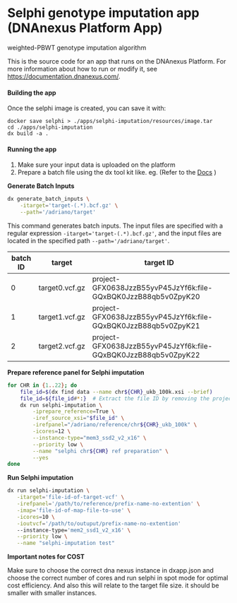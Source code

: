<!-- dx-header -->
# Selphi genotype imputation app (DNAnexus Platform App)

 weighted-PBWT genotype imputation algorithm

This is the source code for an app that runs on the DNAnexus Platform.
For more information about how to run or modify it, see
https://documentation.dnanexus.com/.
<!-- /dx-header -->

<!-- Insert a description of your app here -->

#### Building the app
Once the selphi image is created, you can save it with:
```
docker save selphi > ./apps/selphi-imputation/resources/image.tar
cd ./apps/selphi-imputation
dx build -a .
```

#### Running the app
1. Make sure your input data is uploaded on the platform
2. Prepare a batch file using the dx tool kit like. eg. (Refer to the [Docs](https://documentation.dnanexus.com/user/running-apps-and-workflows/running-batch-jobs) ) 

**Generate Batch Inputs**

```bash
dx generate_batch_inputs \
	-itarget='target-(.*).bcf.gz' \
	--path='/adriano/target'
```
This command generates batch inputs. The input files are specified with a regular expression `-itarget='target-(.*).bcf.gz'`, and the input files are located in the specified path `--path='/adriano/target'`.

| batch ID | target |	target ID |
|----------|--------|-----------|
|0         | target0.vcf.gz |	project-GFX0638JzzB55yvP45JzYf6k:file-GQxBQK0JzzB88qb5v0ZpyK20 |
|1         | target1.vcf.gz |	project-GFX0638JzzB55yvP45JzYf6k:file-GQxBQK0JzzB88qb5v0ZpyK21 |
|2         | target2.vcf.gz |	project-GFX0638JzzB55yvP45JzYf6k:file-GQxBQK0JzzB88qb5v0ZpyK22 |

**Prepare reference panel for Selphi imputation**
```bash
for CHR in {1..22}; do
    file_id=$(dx find data --name chr${CHR}_ukb_100k.xsi --brief)
    file_id=${file_id#*:}  # Extract the file ID by removing the project ID prefix
    dx run selphi-imputation \
        -iprepare_reference=True \
        -iref_source_xsi="$file_id" \
        -irefpanel="/adriano/reference/chr${CHR}_ukb_100k" \
        -icores=12 \
        --instance-type="mem3_ssd2_v2_x16" \
        --priority low \
        --name "selphi chr${CHR} ref preparation" \
        --yes
done
```

**Run Selphi imputation**
```bash
dx run selphi-imputation \
   -itarget='file-id-of-target-vcf' \
   -irefpanel='/path/to/reference/prefix-name-no-extention' \
   -imap='file-id-of-map-file-to-use' \
   -icores=10 \
   -ioutvcf='/path/to/outuput/prefix-name-no-extention'
   --instance-type='mem2_ssd1_v2_x16' \
   --priority low \
   --name "selphi-imputation test"
```

**Important notes for COST**

Make sure to choose the correct dna nexus instance in dxapp.json and choose the correct number of cores and run selphi in spot mode for optimal cost efficiency. And also this will relate to the target file size. it should be smaller with smaller instances.

<!--
TODO: This app directory was automatically generated by dx-app-wizard;
please edit this Readme.md file to include essential documentation about
your app that would be helpful to users. (Also see the
Readme.developer.md.) Once you're done, you can remove these TODO
comments.

For more info, see https://documentation.dnanexus.com/developer.
-->
